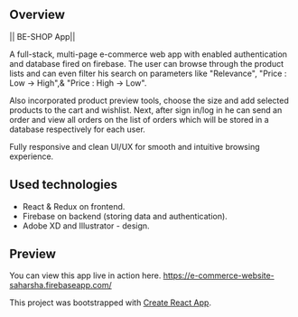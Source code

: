 ## Overview
|| BE-SHOP App||

A full-stack, multi-page e-commerce web app with enabled authentication and database fired on firebase. The user can browse through the product lists and can even filter his search on parameters like "Relevance", "Price : Low -> High",& "Price : High -> Low". 

Also incorporated product preview tools, choose the size and add selected products to the cart and wishlist. Next, after sign in/log in he can send an order and view all orders on the list of orders which will be stored in a database respectively for each user.

Fully responsive and clean UI/UX for smooth and intuitive browsing experience.



## Used technologies

- React & Redux on frontend. 
- Firebase on backend (storing data and authentication). 
- Adobe XD and Illustrator - design.

## Preview

You can view this app live in action here.
https://e-commerce-website-saharsha.firebaseapp.com/

This project was bootstrapped with [Create React App](https://github.com/facebook/create-react-app).
